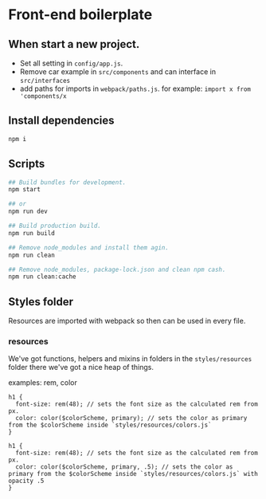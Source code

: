# Front-end boilerplate

## When start a new project.

* Set all setting in `config/app.js`.
* Remove car example in `src/components` and can interface in `src/interfaces`
* add paths for imports in `webpack/paths.js`. for example: `import x from 'components/x`

## Install dependencies

```bash
npm i
```

## Scripts
```bash
## Build bundles for development.
npm start

## or
npm run dev
```
```bash
## Build production build.
npm run build
```
```bash
## Remove node_modules and install them agin.
npm run clean

## Remove node_modules, package-lock.json and clean npm cash.
npm run clean:cache
```

## Styles folder

Resources are imported with webpack so then can be used in every file.

### resources

We've got functions, helpers and mixins in folders in the `styles/resources` folder there we've got a nice heap of things.

examples: rem, color

```
h1 {
  font-size: rem(48); // sets the font size as the calculated rem from px.
  color: color($colorScheme, primary); // sets the color as primary from the $colorScheme inside `styles/resources/colors.js`
}
```

```
h1 {
  font-size: rem(48); // sets the font size as the calculated rem from px.
  color: color($colorScheme, primary, .5); // sets the color as primary from the $colorScheme inside `styles/resources/colors.js` with opacity .5
}
```
